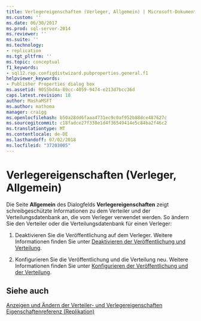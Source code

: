 ```yaml
---
title: Verlegereigenschaften (Verleger, Allgemein) | Microsoft-Dokumentation
ms.custom: ''
ms.date: 06/30/2017
ms.prod: sql-server-2014
ms.reviewer: ''
ms.suite: ''
ms.technology:
- replication
ms.tgt_pltfrm: ''
ms.topic: conceptual
f1_keywords:
- sql12.rep.configdistwizard.pubproperties.general.f1
helpviewer_keywords:
- Publisher Properties dialog box
ms.assetid: 9055bd4a-89cc-4059-9474-e213d7bcc36d
caps.latest.revision: 18
author: MashaMSFT
ms.author: mathoma
manager: craigg
ms.openlocfilehash: b50a28dd6faaa4731ec9c0af952b88dce487627c
ms.sourcegitcommit: c18fadce27f330e1d4f36549414e5c84ba2f46c2
ms.translationtype: MT
ms.contentlocale: de-DE
ms.lasthandoff: 07/02/2018
ms.locfileid: "37203005"
---
```

# <a name="publisher-properties---publisher-general"></a>Verlegereigenschaften (Verleger, Allgemein)
  Die Seite **Allgemein** des Dialogfelds **Verlegereigenschaften** zeigt schreibgeschützte Informationen zu dem Verteiler und der Verteilungsdatenbank an, die vom Verleger verwendet werden. So ändern Sie den Verteiler oder die Verteilungsdatenbank für einen Verleger:  
  
1.  Deaktivieren Sie die Veröffentlichung auf dem Verleger. Weitere Informationen finden Sie unter [Deaktivieren der Veröffentlichung und Verteilung](disable-publishing-and-distribution.md).  
  
2.  Konfigurieren Sie die Veröffentlichung und die Verteilung neu. Weitere Informationen finden Sie unter [Konfigurieren der Veröffentlichung und der Verteilung](configure-publishing-and-distribution.md).  
  
## <a name="see-also"></a>Siehe auch  
 [Anzeigen und Ändern der Verteiler- und Verlegereigenschaften](view-and-modify-distributor-and-publisher-properties.md)   
 [Eigenschaftenreferenz &#40;Replikation&#41;](properties-reference-replication.md)  
  
  
